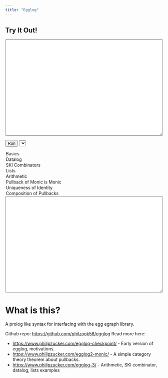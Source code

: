 ```yaml
---
title: "Egglog"
---
```


## Try It Out!

<script type="module">
        export { run };
        import init, { run_wasm } from './pkg/egglog.js';

        async function run() {
            await init();
            var query = document.getElementById("query").value;
            let example = `
                f(x) = x.
                /*
                g(X)=f(x):-z.
                f(X) = g(Q) :- Q = X, f(x).
                */
                y = x.
                plus(X,Y) <- plus(Y,X). 
                plus(b,q).
                ?- f(x) = x, x = x, y = x, plus(b,q) = plus(q,b), f(f(x)).
                `
            const result = run_wasm(query);
            console.log(result);
            document.getElementById("result").value = result;

        }
        window.run = run;
        //run();
</script>

<script>
function pickerbox(select){
    var xhr = new XMLHttpRequest();
    xhr.open('GET', `/egglog/examples/${select.value}`, true);

    // If specified, responseType must be empty string or "text"
    xhr.responseType = 'text';

    xhr.onload = function () {
        if (xhr.readyState === xhr.DONE) {
            if (xhr.status === 200) {
                //console.log(xhr.response);
                //console.log(xhr.responseText);
                document.getElementById("query").value = xhr.responseText;
            }
        }
    };

    xhr.send(null);
}
window.onload = () => {
    urlParams = new URLSearchParams(window.location.search);
    url_eaxmple = urlParams.get('example');

    picker = document.getElementById("examplepicker")
    if(url_eaxmple != null){
        picker.value = url_eaxmple;
    }
    pickerbox(picker)

    
    }
</script>

<textarea id="query" rows="20" style="width:100%">
</textarea>
<button onclick="run()">Run</button>
<select name="example" onchange="pickerbox(this)" id="examplepicker">
  <option value="basics.pl">Basics</option>
   <option value="datalog.pl">Datalog</option>
   <option value="ski.pl">SKI Combinators</option>
   <option value="lists.pl">Lists</option>
  <option value="arith.pl">Arithmetic</option>
  <option value="cat1.pl">Pullback of Monic is Monic</option>
  <option value="id_unique.pl">Uniqueness of Identity</option>
  <option value="pb_compose.pl">Composition of Pullbacks</option>
</select>
<textarea id="result" rows="20" style="width:100%"> </textarea>

# What is this?

A prolog like syntax for interfacing with the egg egraph library.

Github repo: <https://github.com/philzook58/egglog>
Read more here: 
- <https://www.philipzucker.com/egglog-checkpoint/> - Early version of egglog, motivations.
- <https://www.philipzucker.com/egglog2-monic/> - A simple category theory theorem about pullbacks.
- <https://www.philipzucker.com/egglog-3/> - Arithmetic, SKI combinator, datalog, lists examples
